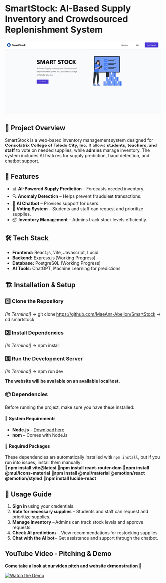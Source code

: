 # **SmartStock: AI-Based Supply Inventory and Crowdsourced Replenishment System**  

![SmartStock Screenshot](./public/screenshot.png)

## 📌 **Project Overview**  
SmartStock is a web-based inventory management system designed for **Consolatrix College of Toledo City, Inc.** It allows **students, teachers, and staff** to vote on needed supplies, while **admins** manage inventory. The system includes AI features for supply prediction, fraud detection, and chatbot support.


## 🚀 **Features**  
- 📊 **AI-Powered Supply Prediction** – Forecasts needed inventory.  
- 🔍 **Anomaly Detection** – Helps prevent fraudulent transactions.  
- 💬 **AI Chatbot** – Provides support for users.  
- 🏫 **Voting System** – Students and staff can request and prioritize supplies.  
- 📦 **Inventory Management** – Admins track stock levels efficiently.  

## 🛠 **Tech Stack**  
- **Frontend:** React.js, Vite, Javascript, Lucid  
- **Backend:** Express.js (Working Progress)  
- **Database:** PostgreSQL (Working Progress)
- **AI Tools:** ChatGPT, Machine Learning for predictions  

## 🏗 **Installation & Setup**  
### **1️⃣ Clone the Repository**  
_[In Terminal]_
-> git clone https://github.com/MaeAnn-Abellon/SmartStock
-> cd smartstock

### **2️⃣ Install Dependencies**  
_[In Terminal]_
-> npm install

### **3️⃣ Run the Development Server** 
_[In Terminal]_
-> npm run dev

**The website will be available on an available localhost.**

### 📦 **Dependencies**  
Before running the project, make sure you have these installed:  

#### **🔹 System Requirements**  
- **Node.js** – [Download here](https://nodejs.org/)  
- **npm** – Comes with Node.js  

#### **🔹 Required Packages**  
These dependencies are automatically installed with `npm install`, but if you run into issues, install them manually:  
🔸**npm install vite@latest**
🔸**npm install react-router-dom**
🔸**npm install @mui/icons-material**
🔸**npm install @mui/material @emotion/react @emotion/styled**
🔸**npm install lucide-react**


## 🎯 **Usage Guide**  
1. **Sign in** using your credentials.  
2. **Vote for necessary supplies** – Students and staff can request and prioritize supplies.  
3. **Manage inventory** – Admins can track stock levels and approve requests.  
4. **Check AI predictions** – View recommendations for restocking supplies.  
5. **Chat with the AI bot** – Get assistance and support through the chatbot.  

## YouTube Video - Pitching & Demo
**Come take a look at our video pitch and website demonstration 🎥**

[![Watch the Demo](https://img.youtube.com/vi/yWNA4CQp1is/maxresdefault.jpg)](https://www.youtube.com/watch?v=yWNA4CQp1is)